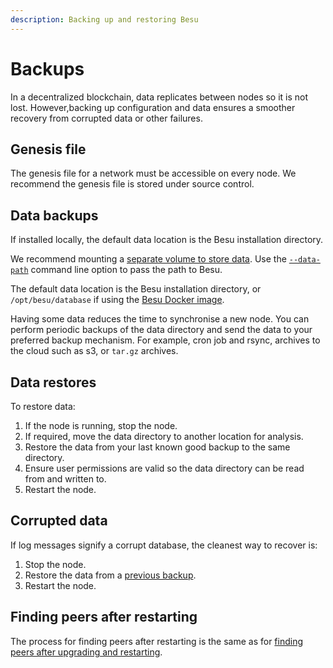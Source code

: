```yaml
---
description: Backing up and restoring Besu
---
```


# Backups

In a decentralized blockchain, data replicates between nodes so it is not lost. However,backing up
configuration and data ensures a smoother recovery from corrupted data or other failures.

## Genesis file

The genesis file for a network must be accessible on every node. We recommend the genesis file is
stored under source control.

## Data backups

If installed locally, the default data location is the Besu installation directory.

We recommend mounting a
[separate volume to store data](../Get-Started/Run-Docker-Image.md#starting-besu). Use the
[`--data-path`](../../Reference/CLI/CLI-Syntax.md#data-path) command line option to pass the path
to Besu.

The default data location is the Besu installation directory, or `/opt/besu/database` if using the
[Besu Docker image](../../HowTo/Get-Started/Run-Docker-Image.md).

Having some data reduces the time to synchronise a new node. You can perform periodic backups of
the data directory and send the data to your preferred backup mechanism. For example, cron job and
rsync, archives to the cloud such as s3, or `tar.gz` archives.

## Data restores

To restore data:

1. If the node is running, stop the node.
1. If required, move the data directory to another location for analysis.
1. Restore the data from your last known good backup to the same directory.
1. Ensure user permissions are valid so the data directory can be read from and written to.
1. Restart the node.

## Corrupted data

If log messages signify a corrupt database, the cleanest way to recover is:

1. Stop the node.
1. Restore the data from a [previous backup](#data-backups).
1. Restart the node.

## Finding peers after restarting

The process for finding peers after restarting is the same as for
[finding peers after upgrading and restarting].

<!-- Links -->
[finding peers after upgrading and restarting]: ../Upgrade/Upgrade-Node.md#finding-peers-on-restarting
